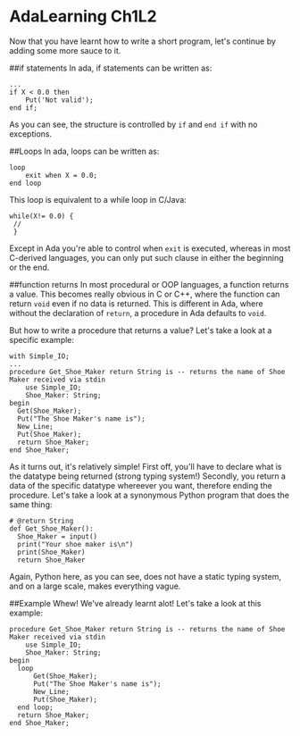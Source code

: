 # AdaLearning Ch1L2
Now that you have learnt how to write a short program, let's continue by adding some more sauce to it.

##if statements
In ada, if statements can be written as:
```
...
if X < 0.0 then
    Put('Not valid');
end if;
```
As you can see, the structure is controlled by `if` and `end if` with no exceptions.

##Loops
In ada, loops can be written as:
```
loop
    exit when X = 0.0;
end loop

```
This loop is equivalent to a while loop in C/Java:
```
while(X!= 0.0) {
 //
 }
```
Except in Ada you're able to control when `exit` is executed, whereas in most C-derived languages, you can only put such clause in either the beginning or the end.

##function returns
In most procedural or OOP languages, a function returns a value. This becomes really obvious in C or C++, where the function can return `void` even if no data is returned. This is different in Ada, where without the declaration of `return`, a procedure in Ada defaults to `void`.

But how to write a procedure that returns a value? Let's take a look at a specific example:
```
with Simple_IO;
...
procedure Get_Shoe_Maker return String is -- returns the name of Shoe Maker received via stdin
    use Simple_IO;
    Shoe_Maker: String;
begin
  Get(Shoe_Maker);
  Put("The Shoe Maker's name is");
  New_Line;
  Put(Shoe_Maker);
  return Shoe_Maker;
end Shoe_Maker;
```
As it turns out, it's relatively simple! First off, you'll have to declare what is the datatype being returned (strong typing system!) Secondly, you return a data of the specific datatype whereever you want, therefore ending the procedure. Let's take a look at a synonymous Python program that does the same thing:

```
# @return String
def Get_Shoe_Maker():
  Shoe_Maker = input()
  print("Your shoe maker is\n")
  print(Shoe_Maker)
  return Shoe_Maker
```

Again, Python here, as you can see, does not have a static typing system, and on a large scale, makes everything vague.

##Example
Whew! We've already learnt alot! Let's take a look at this example:
```
procedure Get_Shoe_Maker return String is -- returns the name of Shoe Maker received via stdin
    use Simple_IO;
    Shoe_Maker: String;
begin
  loop
      Get(Shoe_Maker);
      Put("The Shoe Maker's name is");
      New_Line;
      Put(Shoe_Maker);
  end loop;
  return Shoe_Maker;
end Shoe_Maker;
```
